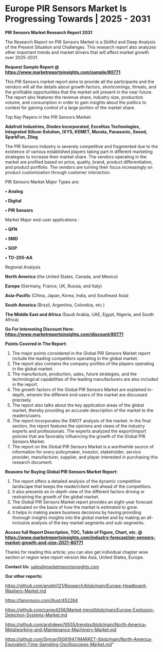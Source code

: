 # Europe PIR Sensors Market Is Progressing Towards | 2025 - 2031

<strong>PIR Sensors Market Research Report 2031</strong>

The Research Report on PIR Sensors Market is a Skillful and Deep Analysis of the Present Situation and Challenges. This research report also analyzes other important trends and market drivers that will affect market growth over 2025-2031.

<strong>Request Sample Report @ <a href=https://www.marketreportsinsights.com/sample/80771>https://www.marketreportsinsights.com/sample/80771</a></strong>

This PIR Sensors market report aims to provide all the participants and the vendors will all the details about growth factors, shortcomings, threats, and the profitable opportunities that the market will present in the near future. The report also features the revenue share, industry size, production volume, and consumption in order to gain insights about the politics to contest for gaining control of a large portion of the market share.

Top Key Players in the PIR Sensors Market:

<strong>Adafruit Industries, Diodes Incorporated, Excelitas Technologies, Integrated Silicon Solution, IXYS, KEMET, Murata, Panasonic, Seeed, SparkFun, Zilog</strong>

The PIR Sensors Industry is severely competitive and fragmented due to the existence of various established players taking part in different marketing strategies to increase their market share. The vendors operating in the market are profiled based on price, quality, brand, product differentiation, and product portfolio. The vendors are turning their focus increasingly on product customization through customer interaction.

PIR Sensors Market Major Types are:

<strong>• Analog

• Digital

• PIR Sensors</strong>

Market Major end-user applications :

<strong>• QFN

• SMD

• SOP

• TO-205-AA</strong>

Regional Analysis

</u><strong><b>North America</b></strong> (the United States, Canada, and Mexico)

<strong><b>Europe </b></strong>(Germany, France, UK, Russia, and Italy)

<strong><b>Asia-Pacific</b></strong> (China, Japan, Korea, India, and Southeast Asia)

<strong><b>South America</b></strong> (Brazil, Argentina, Colombia, etc.)

<strong><b>The Middle East and Africa</b></strong> (Saudi Arabia, UAE, Egypt, Nigeria, and South Africa)

<strong>Go For Interesting Discount Here: <a href=https://www.marketreportsinsights.com/discount/80771>https://www.marketreportsinsights.com/discount/80771</a></strong>

<strong>Points Covered in The Report:</strong>
<ol>
  <li>The major points considered in the Global PIR Sensors Market report include the leading competitors operating in the global market.</li>
  <li>The report also contains the company profiles of the players operating in the global market.</li>
  <li>The manufacture, production, sales, future strategies, and the technological capabilities of the leading manufacturers are also included in the report.</li>
  <li>The growth factors of the Global PIR Sensors Market are explained in-depth, wherein the different end-users of the market are discussed precisely.</li>
  <li>The report also talks about the key application areas of the global market, thereby providing an accurate description of the market to the readers/users.</li>
  <li>The report incorporates the SWOT analysis of the market. In the final section, the report features the opinions and views of the industry experts and professionals. The experts analyzed the export/import policies that are favorably influencing the growth of the Global PIR Sensors Market.</li>
  <li>The report on the Global PIR Sensors Market is a worthwhile source of information for every policymaker, investor, stakeholder, service provider, manufacturer, supplier, and player interested in purchasing this research document.</li>
</ol>
<strong>Reasons for Buying Global PIR Sensors Market Report:</strong>

<ol>
  <li>The report offers a detailed analysis of the dynamic competitive landscape that keeps the reader/client well ahead of the competitors.</li>
  <li>It also presents an in-depth view of the different factors driving or restraining the growth of the global market.</li>
  <li>The Global PIR Sensors Market report provides an eight-year forecast evaluated on the basis of how the market is estimated to grow.</li>
  <li>It helps in making aware business decisions by having providing thorough insights insights into the global market and by making an all-inclusive analysis of the key market segments and sub-segments.</li>
</ol>
<strong>Access full Report Description, TOC, Table of Figure, Chart, etc. @ <a href=https://www.marketreportsinsights.com/industry-forecast/pir-sensors-market-growth-and-size-2021-80771>https://www.marketreportsinsights.com/industry-forecast/pir-sensors-market-growth-and-size-2021-80771</a></strong>


Thanks for reading this article; you can also get individual chapter wise section or region wise report version like Asia, United States, Europe.

<strong>Contact Us:</strong>
sales@marketreportsinsights.com

<strong>Our other reports:</strong>

<a href=https://github.com/anokhi121/Research/blob/main/Europe-Headboard-Washers-Market.md>https://github.com/anokhi121/Research/blob/main/Europe-Headboard-Washers-Market.md</a>

<a href=https://tanomuno.com/illust/452264>https://tanomuno.com/illust/452264</a>

<a href=https://github.com/cargo4256/Market-trend/blob/main/Europe-Explosion-Detection-Systems-Market.md>https://github.com/cargo4256/Market-trend/blob/main/Europe-Explosion-Detection-Systems-Market.md</a>

<a href=https://github.com/arshdeep76555/trendss/blob/main/North-America-Metalworking-and-Maintenance-Machinery-Market.md>https://github.com/arshdeep76555/trendss/blob/main/North-America-Metalworking-and-Maintenance-Machinery-Market.md</a>

<a href=https://github.com/Simran15081947/MARKET-/blob/main/North-America-Equivalent-Time-Sampling-Oscilloscopes-Market.md>https://github.com/Simran15081947/MARKET-/blob/main/North-America-Equivalent-Time-Sampling-Oscilloscopes-Market.md</a>"
